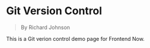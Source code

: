 # Git Version Control
> By Richard Johnson

This is a Git verion control demo page for Frontend Now.

